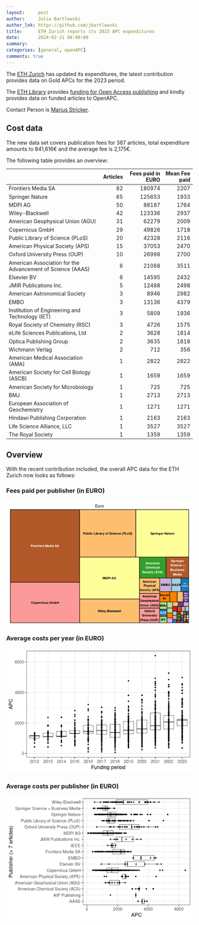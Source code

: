 ```yaml
---
layout:     post
author:     Julia Bartlewski
author_lnk: https://github.com/jbartlewski
title:      ETH Zurich reports its 2023 APC expenditures
date:       2024-02-21 08:00:00
summary:    
categories: [general, openAPC]
comments: true
---
```





The [ETH Zurich](https://ethz.ch/en.html) has updated its expenditures, the latest contribution provides data on Gold APCs for the 2023 period.

The [ETH Library](https://library.ethz.ch/en/) provides [funding for Open Access publishing](https://documentation.library.ethz.ch/display/OA/APC-Finanzierung) and kindly provides data on funded articles to OpenAPC.

Contact Person is [Marius Stricker](mailto:e-publishing@library.ethz.ch).

## Cost data



The new data set covers publication fees for 387 articles, total expenditure amounts to 841,616€ and the average fee is 2,175€.

The following table provides an overview:



|                                                           | Articles| Fees paid in EURO| Mean Fee paid|
|:----------------------------------------------------------|--------:|-----------------:|-------------:|
|Frontiers Media SA                                         |       82|            180974|          2207|
|Springer Nature                                            |       65|            125653|          1933|
|MDPI AG                                                    |       50|             88187|          1764|
|Wiley-Blackwell                                            |       42|            123336|          2937|
|American Geophysical Union (AGU)                           |       31|             62279|          2009|
|Copernicus GmbH                                            |       29|             49826|          1718|
|Public Library of Science (PLoS)                           |       20|             42328|          2116|
|American Physical Society (APS)                            |       15|             37053|          2470|
|Oxford University Press (OUP)                              |       10|             26998|          2700|
|American Association for the Advancement of Science (AAAS) |        6|             21068|          3511|
|Elsevier BV                                                |        6|             14595|          2432|
|JMIR Publications Inc.                                     |        5|             12488|          2498|
|American Astronomical Society                              |        3|              8946|          2982|
|EMBO                                                       |        3|             13136|          4379|
|Institution of Engineering and Technology (IET)            |        3|              5809|          1936|
|Royal Society of Chemistry (RSC)                           |        3|              4726|          1575|
|eLife Sciences Publications, Ltd                           |        2|              3628|          1814|
|Optica Publishing Group                                    |        2|              3635|          1818|
|Wichmann Verlag                                            |        2|               712|           356|
|American Medical Association (AMA)                         |        1|              2822|          2822|
|American Society for Cell Biology (ASCB)                   |        1|              1659|          1659|
|American Society for Microbiology                          |        1|               725|           725|
|BMJ                                                        |        1|              2713|          2713|
|European Association of Geochemistry                       |        1|              1271|          1271|
|Hindawi Publishing Corporation                             |        1|              2163|          2163|
|Life Science Alliance, LLC                                 |        1|              3527|          3527|
|The Royal Society                                          |        1|              1359|          1359|



## Overview

With the recent contribution included, the overall APC data for the ETH Zurich now looks as follows:

### Fees paid per publisher (in EURO)

![plot of chunk tree_ethz_2024_02_21_full](/figure/tree_ethz_2024_02_21_full-1.png)

###  Average costs per year (in EURO)

![plot of chunk box_ethz_2024_02_21_year_full](/figure/box_ethz_2024_02_21_year_full-1.png)

###  Average costs per publisher (in EURO)

![plot of chunk box_ethz_2024_02_21_publisher_full](/figure/box_ethz_2024_02_21_publisher_full-1.png)
